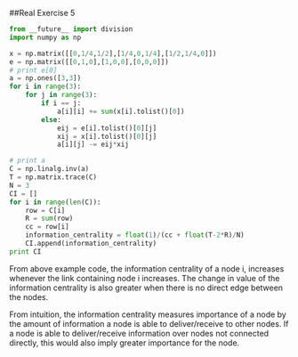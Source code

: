 ##Real Exercise 5

```python
from __future__ import division
import numpy as np

x = np.matrix([[0,1/4,1/2],[1/4,0,1/4],[1/2,1/4,0]])
e = np.matrix([[0,1,0],[1,0,0],[0,0,0]])
# print e[0]
a = np.ones([3,3])
for i in range(3):
	for j in range(3):
		if i == j:
			a[i][i] += sum(x[i].tolist()[0])
		else:
			eij = e[i].tolist()[0][j]
			xij = x[i].tolist()[0][j]
			a[i][j] -= eij*xij

# print a
C = np.linalg.inv(a)
T = np.matrix.trace(C)
N = 3
CI = []
for i in range(len(C)):
	row = C[i]
	R = sum(row)
	cc = row[i]
	information_centrality = float(1)/(cc + float(T-2*R)/N)
	CI.append(information_centrality)
print CI
```

From above example code, the information centrality of a node i, increases whenever the link containing node i increases. The change in value of the information centrality is also greater when there is no direct edge between the nodes.

From intuition, the information centrality measures importance of a node by the amount of information a node is able to deliver/receive to other nodes. If a node is able to deliver/receive information over nodes not connected directly, this would also imply greater importance for the node.
